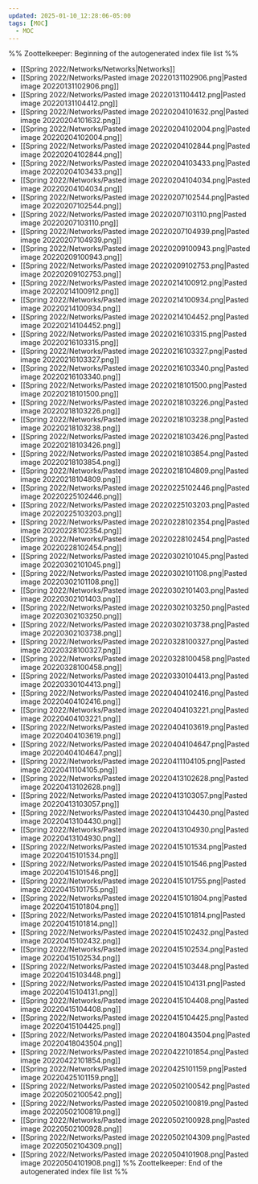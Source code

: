 ```yaml
---
updated: 2025-01-10_12:28:06-05:00
tags: [MOC]
  - MOC
---
```

%% Zoottelkeeper: Beginning of the autogenerated index file list  %%
-  [[Spring 2022/Networks/Networks|Networks]]
-  [[Spring 2022/Networks/Pasted image 20220131102906.png|Pasted image 20220131102906.png]]
-  [[Spring 2022/Networks/Pasted image 20220131104412.png|Pasted image 20220131104412.png]]
-  [[Spring 2022/Networks/Pasted image 20220204101632.png|Pasted image 20220204101632.png]]
-  [[Spring 2022/Networks/Pasted image 20220204102004.png|Pasted image 20220204102004.png]]
-  [[Spring 2022/Networks/Pasted image 20220204102844.png|Pasted image 20220204102844.png]]
-  [[Spring 2022/Networks/Pasted image 20220204103433.png|Pasted image 20220204103433.png]]
-  [[Spring 2022/Networks/Pasted image 20220204104034.png|Pasted image 20220204104034.png]]
-  [[Spring 2022/Networks/Pasted image 20220207102544.png|Pasted image 20220207102544.png]]
-  [[Spring 2022/Networks/Pasted image 20220207103110.png|Pasted image 20220207103110.png]]
-  [[Spring 2022/Networks/Pasted image 20220207104939.png|Pasted image 20220207104939.png]]
-  [[Spring 2022/Networks/Pasted image 20220209100943.png|Pasted image 20220209100943.png]]
-  [[Spring 2022/Networks/Pasted image 20220209102753.png|Pasted image 20220209102753.png]]
-  [[Spring 2022/Networks/Pasted image 20220214100912.png|Pasted image 20220214100912.png]]
-  [[Spring 2022/Networks/Pasted image 20220214100934.png|Pasted image 20220214100934.png]]
-  [[Spring 2022/Networks/Pasted image 20220214104452.png|Pasted image 20220214104452.png]]
-  [[Spring 2022/Networks/Pasted image 20220216103315.png|Pasted image 20220216103315.png]]
-  [[Spring 2022/Networks/Pasted image 20220216103327.png|Pasted image 20220216103327.png]]
-  [[Spring 2022/Networks/Pasted image 20220216103340.png|Pasted image 20220216103340.png]]
-  [[Spring 2022/Networks/Pasted image 20220218101500.png|Pasted image 20220218101500.png]]
-  [[Spring 2022/Networks/Pasted image 20220218103226.png|Pasted image 20220218103226.png]]
-  [[Spring 2022/Networks/Pasted image 20220218103238.png|Pasted image 20220218103238.png]]
-  [[Spring 2022/Networks/Pasted image 20220218103426.png|Pasted image 20220218103426.png]]
-  [[Spring 2022/Networks/Pasted image 20220218103854.png|Pasted image 20220218103854.png]]
-  [[Spring 2022/Networks/Pasted image 20220218104809.png|Pasted image 20220218104809.png]]
-  [[Spring 2022/Networks/Pasted image 20220225102446.png|Pasted image 20220225102446.png]]
-  [[Spring 2022/Networks/Pasted image 20220225103203.png|Pasted image 20220225103203.png]]
-  [[Spring 2022/Networks/Pasted image 20220228102354.png|Pasted image 20220228102354.png]]
-  [[Spring 2022/Networks/Pasted image 20220228102454.png|Pasted image 20220228102454.png]]
-  [[Spring 2022/Networks/Pasted image 20220302101045.png|Pasted image 20220302101045.png]]
-  [[Spring 2022/Networks/Pasted image 20220302101108.png|Pasted image 20220302101108.png]]
-  [[Spring 2022/Networks/Pasted image 20220302101403.png|Pasted image 20220302101403.png]]
-  [[Spring 2022/Networks/Pasted image 20220302103250.png|Pasted image 20220302103250.png]]
-  [[Spring 2022/Networks/Pasted image 20220302103738.png|Pasted image 20220302103738.png]]
-  [[Spring 2022/Networks/Pasted image 20220328100327.png|Pasted image 20220328100327.png]]
-  [[Spring 2022/Networks/Pasted image 20220328100458.png|Pasted image 20220328100458.png]]
-  [[Spring 2022/Networks/Pasted image 20220330104413.png|Pasted image 20220330104413.png]]
-  [[Spring 2022/Networks/Pasted image 20220404102416.png|Pasted image 20220404102416.png]]
-  [[Spring 2022/Networks/Pasted image 20220404103221.png|Pasted image 20220404103221.png]]
-  [[Spring 2022/Networks/Pasted image 20220404103619.png|Pasted image 20220404103619.png]]
-  [[Spring 2022/Networks/Pasted image 20220404104647.png|Pasted image 20220404104647.png]]
-  [[Spring 2022/Networks/Pasted image 20220411104105.png|Pasted image 20220411104105.png]]
-  [[Spring 2022/Networks/Pasted image 20220413102628.png|Pasted image 20220413102628.png]]
-  [[Spring 2022/Networks/Pasted image 20220413103057.png|Pasted image 20220413103057.png]]
-  [[Spring 2022/Networks/Pasted image 20220413104430.png|Pasted image 20220413104430.png]]
-  [[Spring 2022/Networks/Pasted image 20220413104930.png|Pasted image 20220413104930.png]]
-  [[Spring 2022/Networks/Pasted image 20220415101534.png|Pasted image 20220415101534.png]]
-  [[Spring 2022/Networks/Pasted image 20220415101546.png|Pasted image 20220415101546.png]]
-  [[Spring 2022/Networks/Pasted image 20220415101755.png|Pasted image 20220415101755.png]]
-  [[Spring 2022/Networks/Pasted image 20220415101804.png|Pasted image 20220415101804.png]]
-  [[Spring 2022/Networks/Pasted image 20220415101814.png|Pasted image 20220415101814.png]]
-  [[Spring 2022/Networks/Pasted image 20220415102432.png|Pasted image 20220415102432.png]]
-  [[Spring 2022/Networks/Pasted image 20220415102534.png|Pasted image 20220415102534.png]]
-  [[Spring 2022/Networks/Pasted image 20220415103448.png|Pasted image 20220415103448.png]]
-  [[Spring 2022/Networks/Pasted image 20220415104131.png|Pasted image 20220415104131.png]]
-  [[Spring 2022/Networks/Pasted image 20220415104408.png|Pasted image 20220415104408.png]]
-  [[Spring 2022/Networks/Pasted image 20220415104425.png|Pasted image 20220415104425.png]]
-  [[Spring 2022/Networks/Pasted image 20220418043504.png|Pasted image 20220418043504.png]]
-  [[Spring 2022/Networks/Pasted image 20220422101854.png|Pasted image 20220422101854.png]]
-  [[Spring 2022/Networks/Pasted image 20220425101159.png|Pasted image 20220425101159.png]]
-  [[Spring 2022/Networks/Pasted image 20220502100542.png|Pasted image 20220502100542.png]]
-  [[Spring 2022/Networks/Pasted image 20220502100819.png|Pasted image 20220502100819.png]]
-  [[Spring 2022/Networks/Pasted image 20220502100928.png|Pasted image 20220502100928.png]]
-  [[Spring 2022/Networks/Pasted image 20220502104309.png|Pasted image 20220502104309.png]]
-  [[Spring 2022/Networks/Pasted image 20220504101908.png|Pasted image 20220504101908.png]]
%% Zoottelkeeper: End of the autogenerated index file list  %%
